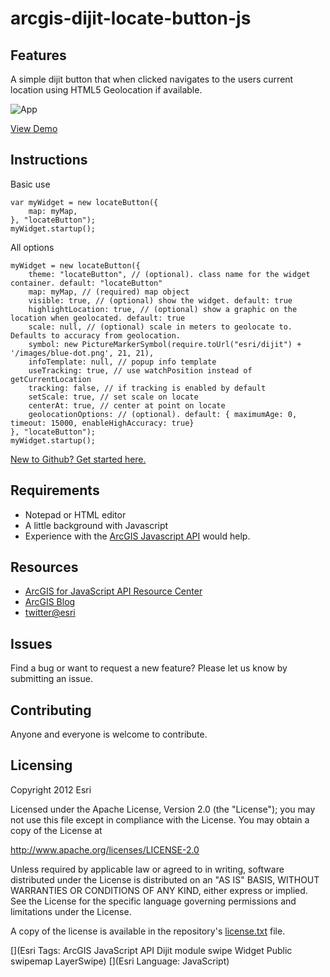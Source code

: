 # arcgis-dijit-locate-button-js

## Features
A simple dijit button that when clicked navigates to the users current location using HTML5 Geolocation if available.

![App](https://raw.github.com/driskull/arcgis-dijit-locate-button-js/master/images/demo.png)

[View Demo](http://driskull.github.com/arcgis-dijit-locate-button-js/)

## Instructions

Basic use

    var myWidget = new locateButton({
        map: myMap,
    }, "locateButton");
    myWidget.startup();
    
All options
    
    myWidget = new locateButton({
        theme: "locateButton", // (optional). class name for the widget container. default: "locateButton"
        map: myMap, // (required) map object
        visible: true, // (optional) show the widget. default: true
        highlightLocation: true, // (optional) show a graphic on the location when geolocated. default: true
        scale: null, // (optional) scale in meters to geolocate to. Defaults to accuracy from geolocation.
        symbol: new PictureMarkerSymbol(require.toUrl("esri/dijit") + '/images/blue-dot.png', 21, 21),
        infoTemplate: null, // popup info template
        useTracking: true, // use watchPosition instead of getCurrentLocation
        tracking: false, // if tracking is enabled by default
        setScale: true, // set scale on locate
        centerAt: true, // center at point on locate
        geolocationOptions: // (optional). default: { maximumAge: 0, timeout: 15000, enableHighAccuracy: true}
    }, "locateButton");
    myWidget.startup();     


 [New to Github? Get started here.](https://github.com/)

## Requirements

* Notepad or HTML editor
* A little background with Javascript
* Experience with the [ArcGIS Javascript API](http://www.esri.com/) would help.

## Resources

* [ArcGIS for JavaScript API Resource Center](http://help.arcgis.com/en/webapi/javascript/arcgis/index.html)
* [ArcGIS Blog](http://blogs.esri.com/esri/arcgis/)
* [twitter@esri](http://twitter.com/esri)

## Issues

Find a bug or want to request a new feature?  Please let us know by submitting an issue.

## Contributing

Anyone and everyone is welcome to contribute.

## Licensing
Copyright 2012 Esri

Licensed under the Apache License, Version 2.0 (the "License");
you may not use this file except in compliance with the License.
You may obtain a copy of the License at

   http://www.apache.org/licenses/LICENSE-2.0

Unless required by applicable law or agreed to in writing, software
distributed under the License is distributed on an "AS IS" BASIS,
WITHOUT WARRANTIES OR CONDITIONS OF ANY KIND, either express or implied.
See the License for the specific language governing permissions and
limitations under the License.

A copy of the license is available in the repository's [license.txt](https://raw.github.com/Esri/geocoder-search-widget-js/master/license.txt) file.

[](Esri Tags: ArcGIS JavaScript API Dijit module swipe Widget Public swipemap LayerSwipe)
[](Esri Language: JavaScript)
